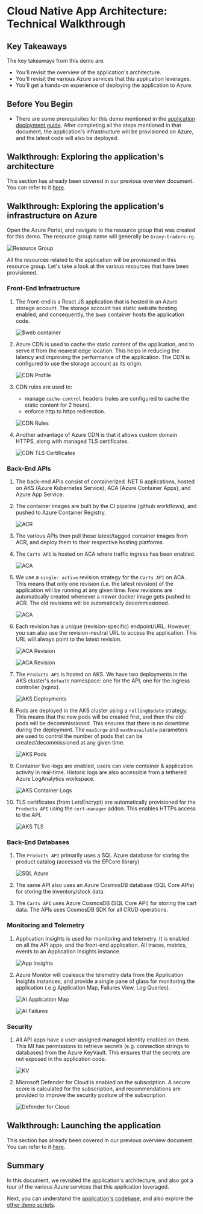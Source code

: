 # Cloud Native App Architecture: Technical Walkthrough

## Key Takeaways

The key takeaways from this demo are:

* You'll revisit the overview of the application's architecture.
* You'll revisit the various Azure services that this application leverages.
* You'll get a hands-on experience of deploying the application to Azure.

## Before You Begin

* There are some prerequisites for this demo mentioned in the [application deployment guide](../docs/../../docs/app-deployment-guide.md). After completing all the steps mentioned in that document, the application's infrastructure will be provisioned on Azure, and the latest code will also be deployed.

## Walkthrough: Exploring the application's architecture

This section has already been covered in our previous overview document. You can refer to it [here](./overview.md).

## Walkthrough: Exploring the application's infrastructure on Azure

Open the Azure Portal, and navigate to the resource group that was created for this demo. The resource group name will generally be `Gravy-traders-rg`.

![Resource Group](./media/rg.png)

All the resources related to the application will be provisioned in this resource group. Let's take a look at the various resources that have been provisioned.

### Front-End Infrastructure

1. The front-end is a React JS application that is hosted in an Azure storage account. The storage account has static website hosting enabled, and consequently, the `$web` container hosts the application code.

   ![$web container](./media/static-website-hosting.png)

2. Azure CDN is used to cache the static content of the application, and to serve it from the nearest edge location. This helps in reducing the latency and improving the performance of the application. The CDN is configured to use the storage account as its origin.

   ![CDN Profile](./media/cdn-profile.png)

3. CDN rules are used to:

   * manage `cache-control` headers (rules are configured to cache the static content for 2 hours).
   * enforce http to https redirection.

   ![CDN Rules](./media/cdn-rules-engine.png)

4. Another advantage of Azure CDN is that it allows custom domain HTTPS, along with managed TLS certificates.

   ![CDN TLS Certificates](./media/cdn-tls-certificates.png)

### Back-End APIs

1. The back-end APIs consist of containerized .NET 6 applications, hosted on AKS (Azure Kubernetes Service), ACA (Azure Container Apps), and Azure App Service.

2. The container images are built by the CI pipeline (github workflows), and pushed to Azure Container Registry.

   ![ACR](./media/acr.png)

3. The various APIs then pull these latest/tagged container images from ACR, and deploy them to their respective hosting platforms.

4. The `Carts API` is hosted on ACA where traffic ingress has been enabled.

   ![ACA](./media/aca.png)

5. We use a `single: active` revision strategy for the `Carts API` on ACA. This means that only one revision (i.e. the latest revision) of the application will be running at any given time. New revisions are automatically created whenever a newer docker image gets pushed to ACR. The old revisions will be automatically decommissioned.

   ![ACA](./media/aca.png)

6. Each revision has a unique (revision-specific) endpoint/URL. However, you can also use the revision-neutral URL to access the application. This URL will always point to the latest revision.

   ![ACA Revision](./media/aca-revision1.png)

   ![ACA Revision](./media/aca-revision2.png)

7. The `Products API` is hosted on AKS. We have two deployments in the AKS cluster's `default` namespace: one for the API, one for the ingress controller (nginx).

   ![AKS Deployments](./media/aks-deployments.png)

8. Pods are deployed in the AKS cluster using a `rollingUpdate` strategy. This means that the new pods will be created first, and then the old pods will be decommissioned. This ensures that there is no downtime during the deployment. The `maxSurge` and `maxUnavailable` parameters are used to control the number of pods that can be created/decommissioned at any given time.

   ![AKS Pods](./media/aks-pods.png)

9. Container live-logs are enabled, users can view container & application activity in real-time. Historic logs are also accessible from a tethered Azure LogAnalytics workspace.

   ![AKS Container Logs](./media/aks-container-logs.png)

10. TLS certificates (from LetsEncrypt) are automatically provisioned for the `Products API` using the `cert-manager` addon. This enables HTTPs access to the API.

    ![AKS TLS](./media/aks-tls.png)

### Back-End Databases

1. The `Products API` primarily uses a SQL Azure database for storing the product catalog (accessed via the EFCore library)

   ![SQL Azure](./media/products-db.png)

2. The same API also uses an Azure CosmosDB database (SQL Core APIs) for storing the inventory/stock data.

3. The `Carts API` uses Azure CosmosDB (SQL Core API) for storing the cart data. The APIs uses CosmosDB SDK for all CRUD operations.

### Monitoring and Telemetry

1. Application Insights is used for monitoring and telemetry. It is enabled on all the API apps, and the front-end application. All traces, metrics, events to an Application Insights instance.

   ![App Insights](./media/ai.png)

2. Azure Monitor will coalesce the telemetry data from the Application Insights instances, and provide a single pane of glass for monitoring the application (.e.g Application Map, Failures View, Log Queries).

   ![AI Application Map](./media/application-map.png)

   ![AI Failures](./media/ai-failures.png)

### Security

1. All API apps have a user-assigned managed identity enabled on them. This MI has permissions to retrieve secrets (e.g. connection strings to databases) from the Azure KeyVault. This ensures that the secrets are not exposed in the application code.

    ![KV](./media/kv.png)

2. Microsoft Defender for Cloud is enabled on the subscription. A secure score is calculated for the subscription, and recommendations are provided to improve the security posture of the subscription.

   ![Defender for Cloud](./media/defender.png)

## Walkthrough: Launching the application

This section has already been covered in our previous overview document. You can refer to it [here](./overview.md).

## Summary

In this document, we revisited the application's architecture, and also got a tour of the various Azure services that this application leveraged. 

Next, you can understand the [application's codebase](../../src), and also explore the [other demo scripts](../../demo-scripts/).
